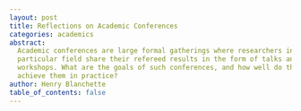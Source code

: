 ```yaml
---
layout: post
title: Reflections on Academic Conferences
categories: academics
abstract:
  Academic conferences are large formal gatherings where researchers in a
  particular field share their refereed results in the form of talks and
  workshops. What are the goals of such conferences, and how well do they
  achieve them in practice?
author: Henry Blanchette
table_of_contents: false
---
```

